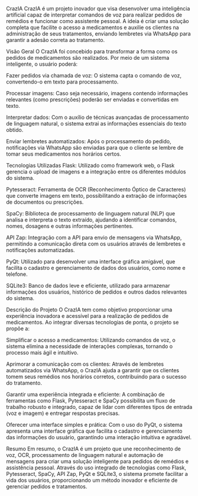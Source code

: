 CrazIA
CrazIA é um projeto inovador que visa desenvolver uma inteligência artificial capaz de interpretar comandos de voz para realizar pedidos de remédios e funcionar como assistente pessoal. A ideia é criar uma solução completa que facilite o acesso a medicamentos e auxilie os clientes na administração de seus tratamentos, enviando lembretes via WhatsApp para garantir a adesão correta ao tratamento.

Visão Geral
O CrazIA foi concebido para transformar a forma como os pedidos de medicamentos são realizados. Por meio de um sistema inteligente, o usuário poderá:

Fazer pedidos via chamada de voz: O sistema capta o comando de voz, convertendo-o em texto para processamento.

Processar imagens: Caso seja necessário, imagens contendo informações relevantes (como prescrições) poderão ser enviadas e convertidas em texto.

Interpretar dados: Com o auxílio de técnicas avançadas de processamento de linguagem natural, o sistema extrai as informações essenciais do texto obtido.

Enviar lembretes automatizados: Após o processamento do pedido, notificações via WhatsApp são enviadas para que o cliente se lembre de tomar seus medicamentos nos horários certos.

Tecnologias Utilizadas
Flask:
Utilizado como framework web, o Flask gerencia o upload de imagens e a integração entre os diferentes módulos do sistema.

Pytesseract:
Ferramenta de OCR (Reconhecimento Óptico de Caracteres) que converte imagens em texto, possibilitando a extração de informações de documentos ou prescrições.

SpaCy:
Biblioteca de processamento de linguagem natural (NLP) que analisa e interpreta o texto extraído, ajudando a identificar comandos, nomes, dosagens e outras informações pertinentes.

API Zap:
Integração com a API para envio de mensagens via WhatsApp, permitindo a comunicação direta com os usuários através de lembretes e notificações automatizadas.

PyQt:
Utilizado para desenvolver uma interface gráfica amigável, que facilita o cadastro e gerenciamento de dados dos usuários, como nome e telefone.

SQLite3:
Banco de dados leve e eficiente, utilizado para armazenar informações dos usuários, histórico de pedidos e outros dados relevantes do sistema.

Descrição do Projeto
O CrazIA tem como objetivo proporcionar uma experiência inovadora e acessível para a realização de pedidos de medicamentos. Ao integrar diversas tecnologias de ponta, o projeto se propõe a:

Simplificar o acesso a medicamentos:
Utilizando comandos de voz, o sistema elimina a necessidade de interações complexas, tornando o processo mais ágil e intuitivo.

Aprimorar a comunicação com os clientes:
Através de lembretes automatizados via WhatsApp, o CrazIA ajuda a garantir que os clientes tomem seus remédios nos horários corretos, contribuindo para o sucesso do tratamento.

Garantir uma experiência integrada e eficiente:
A combinação de ferramentas como Flask, Pytesseract e SpaCy possibilita um fluxo de trabalho robusto e integrado, capaz de lidar com diferentes tipos de entrada (voz e imagem) e entregar respostas precisas.

Oferecer uma interface simples e prática:
Com o uso do PyQt, o sistema apresenta uma interface gráfica que facilita o cadastro e gerenciamento das informações do usuário, garantindo uma interação intuitiva e agradável.

Resumo
Em resumo, o CrazIA é um projeto que une reconhecimento de voz, OCR, processamento de linguagem natural e automação de mensagens para criar uma solução inteligente para pedidos de remédios e assistência pessoal. Através do uso integrado de tecnologias como Flask, Pytesseract, SpaCy, API Zap, PyQt e SQLite3, o sistema promete facilitar a vida dos usuários, proporcionando um método inovador e eficiente de gerenciar pedidos e tratamentos.
